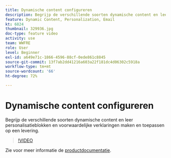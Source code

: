 ```yaml
---
title: Dynamische content configureren
description: Begrijp de verschillende soorten dynamische content en leer personalisatieblokken en voorwaardelijke verklaringen maken en toepassen op een levering.
feature: Dynamic Content, Personalization, Email
kt: 6824
thumbnail: 329936.jpg
doc-type: feature video
activity: use
team: WWFRE
role: User
level: Beginner
exl-id: a649e71c-1866-4596-88cf-0ede861c8845
source-git-commit: 13f7ab2dd41216a603a22f181dc4d06302c5918a
workflow-type: tm+mt
source-wordcount: '66'
ht-degree: 72%

---
```


# Dynamische content configureren

Begrijp de verschillende soorten dynamische content en leer personalisatieblokken en voorwaardelijke verklaringen maken en toepassen op een levering.

>[!VIDEO](https://video.tv.adobe.com/v/329936?quality=12&learn=on)

Zie voor meer informatie de [productdocumentatie](https://experienceleague.adobe.com/docs/campaign-classic/using/sending-messages/personalizing-deliveries/conditional-content.html?lang=en).
